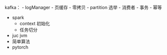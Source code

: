  kafka：
	- logManager
	- 页缓存
	- 零拷贝
	- partition 选举
	- 消费者
	- 事务
	- 幂等
- spark
	- context 初始化
	- 任务切分
- juc jvm
- 简单算法
- pytorch